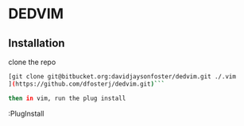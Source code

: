 # DEDVIM

## Installation

clone the repo

```bash
[git clone git@bitbucket.org:davidjaysonfoster/dedvim.git ./.vim
](https://github.com/dfosterj/dedvim.git)```

then in vim, run the plug install

```
:PlugInstall
```
